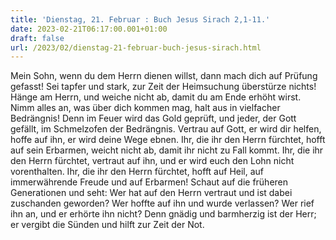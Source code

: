 ```yaml
---
title: 'Dienstag, 21. Februar : Buch Jesus Sirach 2,1-11.'
date: 2023-02-21T06:17:00.001+01:00
draft: false
url: /2023/02/dienstag-21-februar-buch-jesus-sirach.html
---
```


Mein Sohn, wenn du dem Herrn dienen willst, dann mach dich auf Prüfung gefasst! Sei tapfer und stark, zur Zeit der Heimsuchung überstürze nichts! Hänge am Herrn, und weiche nicht ab, damit du am Ende erhöht wirst. Nimm alles an, was über dich kommen mag, halt aus in vielfacher Bedrängnis! Denn im Feuer wird das Gold geprüft, und jeder, der Gott gefällt, im Schmelzofen der Bedrängnis. Vertrau auf Gott, er wird dir helfen, hoffe auf ihn, er wird deine Wege ebnen. Ihr, die ihr den Herrn fürchtet, hofft auf sein Erbarmen, weicht nicht ab, damit ihr nicht zu Fall kommt. Ihr, die ihr den Herrn fürchtet, vertraut auf ihn, und er wird euch den Lohn nicht vorenthalten. Ihr, die ihr den Herrn fürchtet, hofft auf Heil, auf immerwährende Freude und auf Erbarmen! Schaut auf die früheren Generationen und seht: Wer hat auf den Herrn vertraut und ist dabei zuschanden geworden? Wer hoffte auf ihn und wurde verlassen? Wer rief ihn an, und er erhörte ihn nicht? Denn gnädig und barmherzig ist der Herr; er vergibt die Sünden und hilft zur Zeit der Not.